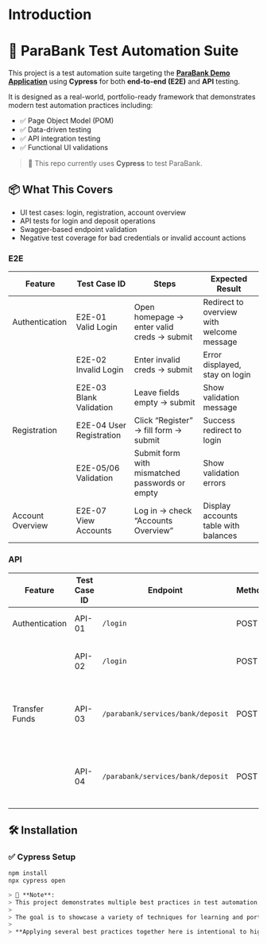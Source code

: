 # Introduction

# 🧪 ParaBank Test Automation Suite

This project is a test automation suite targeting the [**ParaBank Demo Application**](https://parabank.parasoft.com/parabank/index.htm) using **Cypress** for both **end-to-end (E2E)** and **API** testing.

It is designed as a real-world, portfolio-ready framework that demonstrates modern test automation practices including:

- ✅ Page Object Model (POM)
- ✅ Data-driven testing
- ✅ API integration testing
- ✅ Functional UI validations

> 🔧 This repo currently uses **Cypress** to test ParaBank.

## 📦 What This Covers

- UI test cases: login, registration, account overview
- API tests for login and deposit operations
- Swagger-based endpoint validation
- Negative test coverage for bad credentials or invalid account actions

### E2E

| Feature          | Test Case ID             | Steps                                          | Expected Result                           |
| ---------------- | ------------------------ | ---------------------------------------------- | ----------------------------------------- |
| Authentication   | E2E-01 Valid Login       | Open homepage → enter valid creds → submit     | Redirect to overview with welcome message |
|                  | E2E-02 Invalid Login     | Enter invalid creds → submit                   | Error displayed, stay on login            |
|                  | E2E-03 Blank Validation  | Leave fields empty → submit                    | Show validation message                   |
| Registration     | E2E-04 User Registration | Click “Register” → fill form → submit          | Success redirect to login                 |
|                  | E2E-05/06 Validation     | Submit form with mismatched passwords or empty | Show validation errors                    |
| Account Overview | E2E-07 View Accounts     | Log in → check “Accounts Overview”             | Display accounts table with balances      |

### API

| Feature        | Test Case ID | Endpoint                          | Method | Test Description                      | Expected Result                                                  |
| -------------- | ------------ | --------------------------------- | ------ | ------------------------------------- | ---------------------------------------------------------------- |
| Authentication | API-01       | `/login`                          | POST   | Login with valid credentials          | 200 OK with customer ID                                          |
|                | API-02       | `/login`                          | POST   | Login with invalid credentials        | 400 Unauthorized or error message                                |
| Transfer Funds | API-03       | `/parabank/services/bank/deposit` | POST   | Submit valid deposit request          | 200 OK with confirmation message including account ID and amount |
|                | API-04       | `/parabank/services/bank/deposit` | POST   | Attempt deposit to invalid account ID | 400 Bad Request with error message about account 0               |

## 🛠 Installation

### ✅ Cypress Setup

```bash
npm install
npx cypress open

> 📝 **Note**:
> This project demonstrates multiple best practices in test automation, including the use of the **Page Object Model (POM)**, a **reference architecture**, reusable helper functions, and modular folder structures.
>
> The goal is to showcase a variety of techniques for learning and portfolio purposes. In real-world projects, teams typically standardize on **one primary design pattern or structure**, depending on the context, team preferences, and complexity of the application.
>
> **Applying several best practices together here is intentional to highlight flexibility and knowledge; not necessarily a reflection of how you would structure a production system.**
```
